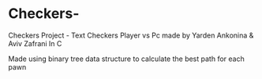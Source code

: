 # Checkers-
Checkers Project - Text Checkers Player vs Pc made by Yarden Ankonina &amp; Aviv Zafrani In C<br/>

Made using binary tree data structure to calculate the best path for each  pawn<br/>
